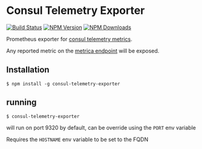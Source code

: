 # Consul Telemetry Exporter
[![Build Status](https://api.travis-ci.org/SWCE/consul_telemetry_exporter.svg?branch=master)](http://travis-ci.org/SWCE/consul_telemetry_exporter)
[![NPM Version](http://img.shields.io/npm/v/consul-telemetry-exporter.svg?style=flat)](https://www.npmjs.org/package/consul-telemetry-exporter)
[![NPM Downloads](https://img.shields.io/npm/dm/consul-telemetry-exporter.svg?style=flat)](https://www.npmjs.org/package/consul-telemetry-exporter)

Prometheus exporter for [consul telemetry metrics](https://www.consul.io/docs/agent/telemetry.html).

Any reported metric on the [metrica endpoint](https://www.consul.io/api/agent.html#view-metrics) will be exposed.

## Installation

    $ npm install -g consul-telemetry-exporter

## running

    $ consul-telemetry-exporter
    
will run on port 9320 by default, can be override using the `PORT` env variable

Requires the `HOSTNAME` env variable to be set to the FQDN
